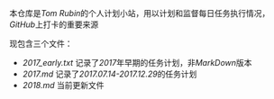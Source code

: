 
本仓库是*Tom Rubin*的个人计划小站，用以计划和监督每日任务执行情况，*GitHub*上打卡的重要来源

现包含三个文件：
  - *2017_early.txt*  记录了*2017*年早期的任务计划，非*MarkDown*版本
  - *2017.md*  记录了*2017.07.14-2017.12.29*的任务计划
  - *2018.md*  当前更新文件